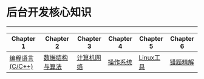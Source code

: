# 后台开发核心知识

> 

---

| Chapter 1 | Chapter 2 | Chapter 3| Chapter 4 | Chapter 5 | Chapter 6 |
| --------- | --------- | --------- | --------- | --------- | ---------| 
| [编程语言(C/C++)](https://github.com/linw7/CS_SUMMARY/blob/master/编程语言C/C++.md) | [数据结构与算法](https://github.com/linw7/CS_SUMMARY/blob/master/数据结构与算法.md) | [计算机网络](https://github.com/linw7/CS_SUMMARY/blob/master/计算机网络.md) | [操作系统](https://github.com/linw7/CS_SUMMARY/blob/master/操作系统.md) | [Linux工具](https://github.com/linw7/CS_SUMMARY/blob/master/Linux工具.md) | [错题精解](https://github.com/linw7/CS_SUMMARY/blob/master/错题精解.md) |


